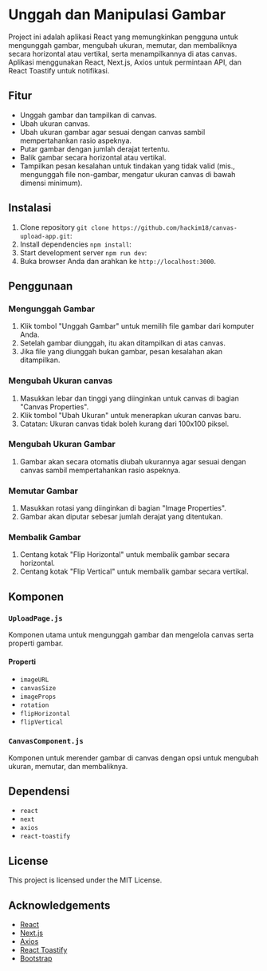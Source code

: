 # Unggah dan Manipulasi Gambar

Project ini adalah aplikasi React yang memungkinkan pengguna untuk mengunggah gambar, mengubah ukuran, memutar, dan membaliknya secara horizontal atau vertikal, serta menampilkannya di atas canvas. Aplikasi menggunakan React, Next.js, Axios untuk permintaan API, dan React Toastify untuk notifikasi.

## Fitur

- Unggah gambar dan tampilkan di canvas.
- Ubah ukuran canvas.
- Ubah ukuran gambar agar sesuai dengan canvas sambil mempertahankan rasio aspeknya.
- Putar gambar dengan jumlah derajat tertentu.
- Balik gambar secara horizontal atau vertikal.
- Tampilkan pesan kesalahan untuk tindakan yang tidak valid (mis., mengunggah file non-gambar, mengatur ukuran canvas di bawah dimensi minimum).

## Instalasi

1. Clone repository `git clone https://github.com/hackim18/canvas-upload-app.git`:
2. Install dependencies `npm install`:
3. Start development server `npm run dev`:
4. Buka browser Anda dan arahkan ke `http://localhost:3000`.

## Penggunaan

### Mengunggah Gambar

1. Klik tombol "Unggah Gambar" untuk memilih file gambar dari komputer Anda.
2. Setelah gambar diunggah, itu akan ditampilkan di atas canvas.
3. Jika file yang diunggah bukan gambar, pesan kesalahan akan ditampilkan.

### Mengubah Ukuran canvas

1. Masukkan lebar dan tinggi yang diinginkan untuk canvas di bagian "Canvas Properties".
2. Klik tombol "Ubah Ukuran" untuk menerapkan ukuran canvas baru.
3. Catatan: Ukuran canvas tidak boleh kurang dari 100x100 piksel.

### Mengubah Ukuran Gambar

1. Gambar akan secara otomatis diubah ukurannya agar sesuai dengan canvas sambil mempertahankan rasio aspeknya.

### Memutar Gambar

1. Masukkan rotasi yang diinginkan di bagian "Image Properties".
2. Gambar akan diputar sebesar jumlah derajat yang ditentukan.

### Membalik Gambar

1. Centang kotak "Flip Horizontal" untuk membalik gambar secara horizontal.
2. Centang kotak "Flip Vertical" untuk membalik gambar secara vertikal.

## Komponen

### `UploadPage.js`

Komponen utama untuk mengunggah gambar dan mengelola canvas serta properti gambar.

#### Properti

- `imageURL`
- `canvasSize`
- `imageProps`
- `rotation`
- `flipHorizontal`
- `flipVertical`

### `CanvasComponent.js`

Komponen untuk merender gambar di canvas dengan opsi untuk mengubah ukuran, memutar, dan membaliknya.

## Dependensi

- `react`
- `next`
- `axios`
- `react-toastify`

## License

This project is licensed under the MIT License.

## Acknowledgements

- [React](https://reactjs.org/)
- [Next.js](https://nextjs.org/)
- [Axios](https://axios-http.com/)
- [React Toastify](https://fkhadra.github.io/react-toastify/)
- [Bootstrap](https://getbootstrap.com/)
